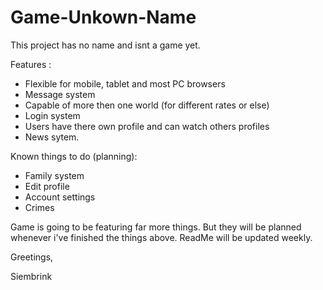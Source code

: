 # Game-Unkown-Name
This project has no name and isnt a game yet.

Features :
  - Flexible for mobile, tablet and most PC browsers
  - Message system
  - Capable of more then one world (for different rates or else)
  - Login system
  - Users have there own profile and can watch others profiles
  - News sytem.
  
Known things to do (planning):
  - Family system
  - Edit profile
  - Account settings
  - Crimes

Game is going to be featuring far more things. But they will be planned whenever i've finished the things above. ReadMe will be updated weekly.

Greetings,

Siembrink
  
  
